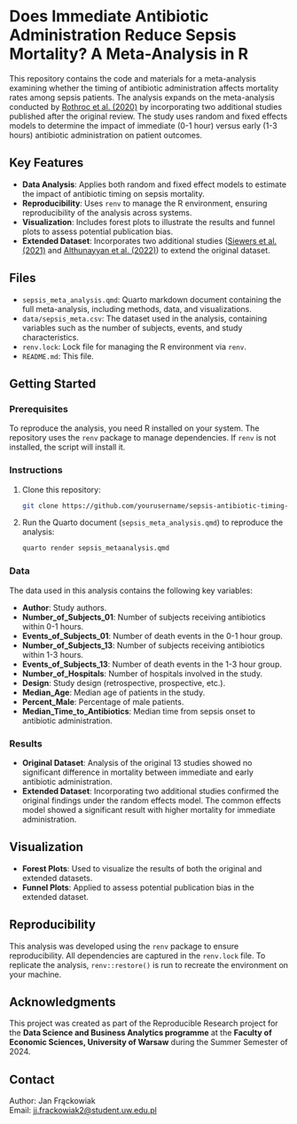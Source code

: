 # Does Immediate Antibiotic Administration Reduce Sepsis Mortality? A Meta-Analysis in R

This repository contains the code and materials for a meta-analysis examining whether the timing of antibiotic administration affects mortality rates among sepsis patients. The analysis expands on the meta-analysis conducted by [Rothroc et al. (2020)](https://www.annemergmed.com/article/S0196-0644(20)30337-1/fulltext#tbl1fnddagger) by incorporating two additional studies published after the original review. The study uses random and fixed effects models to determine the impact of immediate (0-1 hour) versus early (1-3 hours) antibiotic administration on patient outcomes.

## Key Features

- **Data Analysis**: Applies both random and fixed effect models to estimate the impact of antibiotic timing on sepsis mortality.
- **Reproducibility**: Uses `renv` to manage the R environment, ensuring reproducibility of the analysis across systems.
- **Visualization**: Includes forest plots to illustrate the results and funnel plots to assess potential publication bias.
- **Extended Dataset**: Incorporates two additional studies ([Siewers et al. (2021)](https://www.ncbi.nlm.nih.gov/pmc/articles/PMC8119622/) and [Althunayyan et al. (2022)](https://www.ncbi.nlm.nih.gov/pmc/articles/PMC9280501/)) to extend the original dataset.

## Files

- `sepsis_meta_analysis.qmd`: Quarto markdown document containing the full meta-analysis, including methods, data, and visualizations.
- `data/sepsis_meta.csv`: The dataset used in the analysis, containing variables such as the number of subjects, events, and study characteristics.
- `renv.lock`: Lock file for managing the R environment via `renv`.
- `README.md`: This file.

## Getting Started

### Prerequisites

To reproduce the analysis, you need R installed on your system. The repository uses the `renv` package to manage dependencies. If `renv` is not installed, the script will install it.

### Instructions

1. Clone this repository:
    ```bash
    git clone https://github.com/yourusername/sepsis-antibiotic-timing-meta-analysis.git
    ```
2. Run the Quarto document (`sepsis_meta_analysis.qmd`) to reproduce the analysis:
    ```bash
    quarto render sepsis_metaanalysis.qmd
    ```
    
### Data

The data used in this analysis contains the following key variables:

- **Author**: Study authors.
- **Number_of_Subjects_01**: Number of subjects receiving antibiotics within 0-1 hours.
- **Events_of_Subjects_01**: Number of death events in the 0-1 hour group.
- **Number_of_Subjects_13**: Number of subjects receiving antibiotics within 1-3 hours.
- **Events_of_Subjects_13**: Number of death events in the 1-3 hour group.
- **Number_of_Hospitals**: Number of hospitals involved in the study.
- **Design**: Study design (retrospective, prospective, etc.).
- **Median_Age**: Median age of patients in the study.
- **Percent_Male**: Percentage of male patients.
- **Median_Time_to_Antibiotics**: Median time from sepsis onset to antibiotic administration.

### Results

- **Original Dataset**: Analysis of the original 13 studies showed no significant difference in mortality between immediate and early antibiotic administration.
- **Extended Dataset**: Incorporating two additional studies confirmed the original findings under the random effects model. The common effects model showed a significant result with higher mortality for immediate administration.

## Visualization

- **Forest Plots**: Used to visualize the results of both the original and extended datasets.
- **Funnel Plots**: Applied to assess potential publication bias in the extended dataset.

## Reproducibility

This analysis was developed using the `renv` package to ensure reproducibility. All dependencies are captured in the `renv.lock` file. To replicate the analysis, `renv::restore()` is run to recreate the environment on your machine.

## Acknowledgments

This project was created as part of the Reproducible Research project for the **Data Science and Business Analytics programme** at the **Faculty of Economic Sciences, University of Warsaw** during the Summer Semester of 2024.

## Contact

Author: Jan Frąckowiak  
Email: jj.frackowiak2@student.uw.edu.pl
